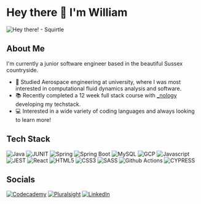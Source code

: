 # Hey there 👋 I'm William

<img src="https://c.tenor.com/mEJxSIEOYggAAAAC/pokemon-squirtle.gif" alt="Hey there! - Squirtle" />

## About Me
I'm currently a junior software engineer based in the beautiful Sussex countryside.

- 🚀 Studied Aerospace engineering at university, where I was most interested in computational fluid dynamics analysis and software. 
- 📚 Recently completed a 12 week full stack course with <a href="https://nology.io/" title="_nology">\_nology</a> developing my techstack.
- 💻 Interested in a wide variety of coding languages and always looking to learn more!

## Tech Stack

![Java](https://img.shields.io/badge/Java-ED8B00?style=for-the-badge&logo=java&logoColor=white)
![JUNIT](https://img.shields.io/badge/Junit5-25A162?style=for-the-badge&logo=junit5&logoColor=white)
![Spring](https://img.shields.io/badge/Spring-6DB33F?style=for-the-badge&logo=spring&logoColor=white)
![Spring Boot](https://img.shields.io/badge/Spring_Boot-F2F4F9?style=for-the-badge&logo=spring-boot)
![MySQL](https://img.shields.io/badge/MySQL-005C84?style=for-the-badge&logo=mysql&logoColor=white)
![GCP](https://img.shields.io/badge/Google_Cloud-4285F4?style=for-the-badge&logo=google-cloud&logoColor=white)
![Javascript](https://img.shields.io/badge/JavaScript-323330?style=for-the-badge&logo=javascript&logoColor=F7DF1E)
![JEST](https://img.shields.io/badge/Jest-C21325?style=for-the-badge&logo=jest&logoColor=white)
![React](https://img.shields.io/badge/React-20232A?style=for-the-badge&logo=react&logoColor=61DAFB)
![HTML5](https://img.shields.io/badge/HTML5-E34F26?style=for-the-badge&logo=html5&logoColor=white)
![CSS3](https://img.shields.io/badge/CSS3-1572B6?style=for-the-badge&logo=css3&logoColor=white)
![SASS](https://img.shields.io/badge/Sass-CC6699?style=for-the-badge&logo=sass&logoColor=white)
![Github Actions](https://img.shields.io/badge/GitHub_Actions-2088FF?style=for-the-badge&logo=github-actions&logoColor=white)
![CYPRESS](https://img.shields.io/badge/Cypress-17202C?style=for-the-badge&logo=cypress&logoColor=white)

## Socials

<a href="https://www.codecademy.com/profiles/WilliamBusby" title="Check out my Codecademy!"><img src="https://img.shields.io/badge/Codecademy-FFF0E5?style=for-the-badge&logo=codecademy&logoColor=303347" alt="Codecademy" /></a>
<a href="#" title="Check out my Pluralsight"><img src="https://img.shields.io/badge/Pluralsight-F15B2A?style=for-the-badge&logo=Pluralsight&logoColor=white" alt="Pluralsight" /></a>
<a href="https://www.linkedin.com/in/william-busby-001b2b1b9/" title="Contact me on LinkedIn"><img src="https://img.shields.io/badge/LinkedIn-0077B5?style=for-the-badge&logo=linkedin&logoColor=white" alt="LinkedIn" /></a>

<!--
**WilliamBusby/WilliamBusby** is a ✨ _special_ ✨ repository because its `README.md` (this file) appears on your GitHub profile.

Here are some ideas to get you started:

- 🔭 I’m currently working on ...
- 🌱 I’m currently learning ...
- 👯 I’m looking to collaborate on ...
- 🤔 I’m looking for help with ...
- 💬 Ask me about ...
- 📫 How to reach me: ...
- 😄 Pronouns: ...
- ⚡ Fun fact: ...
-->
